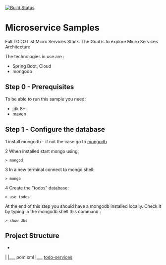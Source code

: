 [![Build Status](https://travis-ci.org/ngi80/microservice-samples.svg?branch=master)](https://travis-ci.org/ngi80/microservice-samples)

# Microservice Samples

Full TODO List Micro Services Stack.
The Goal is to explore Micro Services Architecture

The technologies in use are :

* Spring Boot, Cloud
* mongodb

## Step 0 - Prerequisites
To be able to run this sample you need:
* jdk 8+
* maven

## Step 1 - Configure the database

1 install mongodb  - if not the case go to [mongodb](https://www.mongodb.org/)

2 When installed start mongo using:
```
> mongod
```
3 In a new terminal connect to mongo shell:
 ```
> mongo
 ```
4 Create the "todos" database:
```
> use todos
```

At the end of this step you should have a mongodb installed locally.
Check it by typing in the mongodb shell this command :
```
> show dbs
```

## Project Structure

*
|
|___ pom.xml
|___ [todo-services](todo-services)
